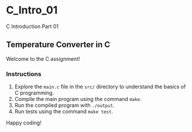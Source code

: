 # C_Intro_01
C Introduction Part 01

## Temperature Converter in C

Welcome to the C assignment!

### Instructions

1. Explore the `main.c` file in the `src/` directory to understand the basics of C programming.
2. Compile the main program using the command `make`.
3. Run the compiled program with `./output`.
4. Run tests using the command `make test`.

Happy coding!
